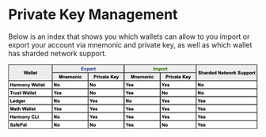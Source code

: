 # Private Key Management

Below is an index that shows you which wallets can allow to you import or export your account via mnemonic and private key, as well as which wallet has sharded network support.

![](../../.gitbook/assets/image%20%28110%29.png)

